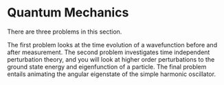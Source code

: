 # Quantum Mechanics

There are three problems in this section.

The first problem looks at the time evolution of a wavefunction before and after measurement. The second problem investigates time independent perturbation theory, and you will look at higher order perturbations to the ground state energy and eigenfunction of a particle. The final problem entails animating the angular eigenstate of the simple harmonic oscillator.